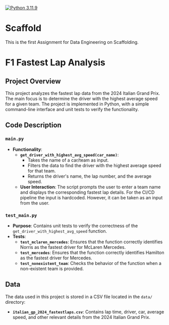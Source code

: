 [![Python 3.11.9](https://github.com/syedhumarahim/scaffold/actions/workflows/main.yml/badge.svg)](https://github.com/syedhumarahim/scaffold/actions/workflows/main.yml)

# Scaffold
This is the first Assignment for Data Engineering on Scaffolding.

# F1 Fastest Lap Analysis

## Project Overview

This project analyzes the fastest lap data from the 2024 Italian Grand Prix. The main focus is to determine the driver with the highest average speed for a given team. The project is implemented in Python, with a simple command-line interface and unit tests to verify the functionality.


## Code Description

### `main.py`

- **Functionality**:
  - **`get_driver_with_highest_avg_speed(car_name)`**: 
    - Takes the name of a car/team as input.
    - Filters the data to find the driver with the highest average speed for that team.
    - Returns the driver's name, the lap number, and the average speed.
  - **User Interaction**: The script prompts the user to enter a team name and displays the corresponding fastest lap details. For the CI/CD pipeline the input is hardcoded. However, it can be taken as an input from the user.

### `test_main.py`

- **Purpose**: Contains unit tests to verify the correctness of the `get_driver_with_highest_avg_speed` function.
- **Tests**:
  - **`test_mclaren_mercedes`**: Ensures that the function correctly identifies Norris as the fastest driver for McLaren Mercedes.
  - **`test_mercedes`**: Ensures that the function correctly identifies Hamilton as the fastest driver for Mercedes.
  - **`test_nonexistent_team`**: Checks the behavior of the function when a non-existent team is provided.

## Data

The data used in this project is stored in a CSV file located in the `data/` directory:

- **`italian_gp_2024_fastestlaps.csv`**: Contains lap time, driver, car, average speed, and other relevant details from the 2024 Italian Grand Prix.


